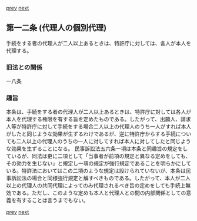 [prev](/specific/markdowns/特許法/010_Mp-Ch_1-At_11.md)
[next](/specific/markdowns/特許法/012_Mp-Ch_1-At_13.md)
## 第一二条 (代理人の個別代理)
手続をする者の代理人が二人以上あるときは、特許庁に対しては、各人が本人を代理する。

### 旧法との関係
一八条

### 趣旨
本条は、手続をする者の代理人が二人以上あるときは、特許庁に対しては各人が本人を代理する権限を有する旨を定めたものである。したがって、出願人、請求人等が特許庁に対して手続をする場合二人以上の代理人のうち一人がすれば本人がしたと同じような効果が生ずるわけであるが、逆に特許庁からする手続についても二人以上の代理人のうちの一人に対してすれば本人に対してしたと同じような効果を生ずることになる。
民事訴訟法五六条一項は本条と同趣旨の規定をしているが、同法は更に二項として「当事者が前項の規定と異なる定めをしても、その効力を生じない」と規定し一項の規定が強行規定であることを明らかにしている。特許法においてはこの二項のような規定は設けられていないが、本条は民事訴訟法の場合と同様強行規定と解すべきものである。したがって、本人が二人以上の代理人の共同代理によってのみ代理されるべき旨の定めをしても手続上無効である。ただし、このような定めも本人と代理人との間の内部関係としての意義を有することは言うまでもない。

[prev](/specific/markdowns/特許法/010_Mp-Ch_1-At_11.md)
[next](/specific/markdowns/特許法/012_Mp-Ch_1-At_13.md)